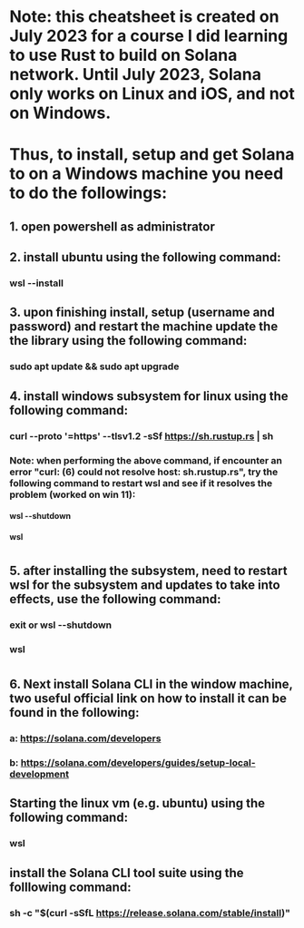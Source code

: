 # Note: this cheatsheet is created on July 2023 for a course I did learning to use Rust to build on Solana network.  Until July 2023, Solana only works on Linux and iOS, and not on Windows. 
#
# Thus, to install, setup and get Solana to on a Windows machine you need to do the followings:
## 1. open powershell as administrator
## 2. install ubuntu using the following command:
###     wsl --install
## 3. upon finishing install, setup (username and password) and restart the machine update the the library using the following command:
###     sudo apt update && sudo apt upgrade
## 4. install windows subsystem for linux using the following command:
###     curl --proto '=https' --tlsv1.2 -sSf https://sh.rustup.rs | sh
###    Note: when performing the above command, if encounter an error "curl: (6) could not resolve host: sh.rustup.rs", try the following command to restart wsl and see if it resolves the problem (worked on win 11):
####    wsl --shutdown
####    wsl
#
## 5. after installing the subsystem, need to restart wsl for the subsystem and updates to take into effects, use the following command:
###     exit  or wsl --shutdown
###     wsl
#
## 6. Next install Solana CLI in the window machine, two useful official link on how to install it can be found in the following:
### a: https://solana.com/developers
### b: https://solana.com/developers/guides/setup-local-development
##  Starting the linux vm (e.g. ubuntu) using the following command:
### wsl
## install the Solana CLI tool suite using the folllowing command:
### sh -c "$(curl -sSfL https://release.solana.com/stable/install)"